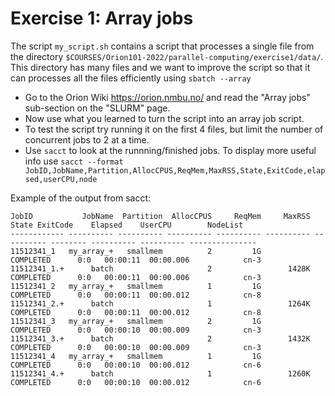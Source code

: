 # Exercise 1: Array jobs

The script `my_script.sh` contains a script that processes a single file from the directory `$COURSES/Orion101-2022/parallel-computing/exercise1/data/`. This directory has many files and we want to improve the script so that it can processes all the files efficiently using `sbatch --array`

* Go to the Orion Wiki https://orion.nmbu.no/ and read the "Array jobs" sub-section on the "SLURM" page.
* Now use what you learned to turn the script into an array job script.
* To test the script try running it on the first 4 files, but limit the number of concurrent jobs to 2 at a time.
* Use `sacct` to look at the runnning/finished jobs. To display more useful info use `sacct --format JobID,JobName,Partition,AllocCPUS,ReqMem,MaxRSS,State,ExitCode,elapsed,userCPU,node`

Example of the output from sacct:

```plaintext
JobID           JobName  Partition  AllocCPUS     ReqMem     MaxRSS      State ExitCode    Elapsed    UserCPU        NodeList
------------ ---------- ---------- ---------- ---------- ---------- ---------- -------- ---------- ---------- ---------------
11512341_1   my_array_+   smallmem          2         1G             COMPLETED      0:0   00:00:11  00:00.006            cn-3
11512341_1.+      batch                     2                 1428K  COMPLETED      0:0   00:00:11  00:00.006            cn-3
11512341_2   my_array_+   smallmem          1         1G             COMPLETED      0:0   00:00:11  00:00.012            cn-8
11512341_2.+      batch                     1                 1264K  COMPLETED      0:0   00:00:11  00:00.012            cn-8
11512341_3   my_array_+   smallmem          2         1G             COMPLETED      0:0   00:00:10  00:00.009            cn-3
11512341_3.+      batch                     2                 1432K  COMPLETED      0:0   00:00:10  00:00.009            cn-3
11512341_4   my_array_+   smallmem          1         1G             COMPLETED      0:0   00:00:10  00:00.012            cn-6
11512341_4.+      batch                     1                 1260K  COMPLETED      0:0   00:00:10  00:00.012            cn-6
```
